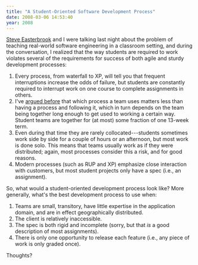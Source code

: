 ```yaml
---
title: "A Student-Oriented Software Development Process"
date: 2008-03-06 14:53:40
year: 2008
---
```

<a href="http://www.cs.toronto.edu/~sme">Steve Easterbrook</a> and I were talking last night about the problem of teaching real-world software engineering in a classroom setting, and during the conversation, I realized that the way students are required to work violates several of the requirements for success of both agile and sturdy development processes:
<ol>
	<li>Every process, from waterfall to XP, will tell you that frequent interruptions increase the odds of failure, but students are constantly required to interrupt work on one course to complete assignments in others.</li>
	<li>I've <a href="http://pyre.third-bit.com/blog/archives/176.html">argued before</a> that which process a team uses matters less than having a process and following it, which in turn depends on the team being together long enough to get used to working a certain way. Student teams are together for (at most) some fraction of one 13-week term.</li>
	<li>Even during that time they are rarely collocated---students sometimes work side by side for a couple of hours or an afternoon, but most work is done solo.  This means that teams usually work as if they were distributed; again, most processes consider this a risk, and for good reasons.</li>
	<li>Modern processes (such as RUP and XP) emphasize close interaction with customers, but most student projects only have a spec (i.e., an assignment).</li>
</ol>
So, what would a student-oriented development process look like?  More generally, what's the best development process to use when:
<ol>
	<li>Teams are small, transitory, have little expertise in the application domain, and are in effect geographically distributed.</li>
	<li>The client is relatively inaccessible.</li>
	<li>The spec is both rigid and incomplete (sorry, but that <em>is</em> a good description of most assignments).</li>
	<li>There is only one opportunity to release each feature (i.e., any piece of work is only graded once).</li>
</ol>
Thoughts?
